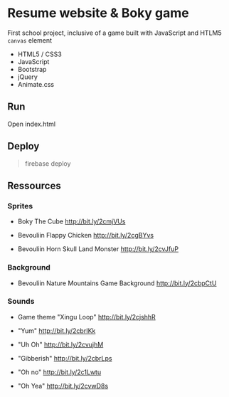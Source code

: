 # Resume website & Boky game

First school project, inclusive of a game built with JavaScript and HTLM5 `canvas` element

- HTML5 / CSS3
- JavaScript
- Bootstrap
- jQuery
- Animate.css


## Run
Open index.html


## Deploy
> firebase deploy


## Ressources

### Sprites

- Boky The Cube http://bit.ly/2cmjVUs

- Bevouliin Flappy Chicken http://bit.ly/2cgBYvs

- Bevouliin Horn Skull Land Monster http://bit.ly/2cvJfuP

### Background
- Bevouliin Nature Mountains Game Background http://bit.ly/2cbpCtU

### Sounds

- Game theme "Xingu Loop" http://bit.ly/2cjshhR

- "Yum" http://bit.ly/2cbrIKk

- "Uh Oh" http://bit.ly/2cvujhM

- "Gibberish" http://bit.ly/2cbrLps

- "Oh no" http://bit.ly/2c1Lwtu

- "Oh Yea" http://bit.ly/2cvwD8s